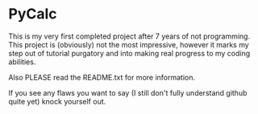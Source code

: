 # PyCalc
This is my very first completed project after 7 years of not programming. This project is (obviously) not the most impressive, however it marks my step out of tutorial purgatory and into making real progress to my coding abilities.

Also PLEASE read the README.txt for more information.

If you see any flaws you want to say  (I still don't fully understand github quite yet) knock yourself out.
